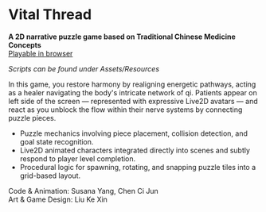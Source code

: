 # Vital Thread

**A 2D narrative puzzle game based on Traditional Chinese Medicine Concepts**  
[Playable in browser](https://syangx.itch.io/vitalthreads)

*Scripts can be found under Assets/Resources*

In this game, you restore harmony by realigning energetic pathways, acting as a healer navigating the body's intricate network of qi. Patients appear on left side of the screen — represented with expressive Live2D avatars — and react as you unblock the flow within their nerve systems by connecting puzzle pieces.

- Puzzle mechanics involving piece placement, collision detection, and goal state recognition.
- Live2D animated characters integrated directly into scenes and subtly respond to player level completion.
- Procedural logic for spawning, rotating, and snapping puzzle tiles into a grid-based layout.

Code & Animation: Susana Yang, Chen Ci Jun  
Art & Game Design: Liu Ke Xin
